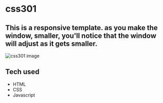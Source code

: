# css301

## This is a responsive template. as you make the window, smaller, you'll notice that the window will adjust as it gets smaller.

![css301 image](cssPhoto2.png)
## Tech used
- HTML
- CSS
- Javascript
